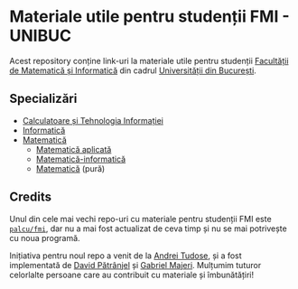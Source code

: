 # Materiale utile pentru studenții FMI - UNIBUC

Acest repository conține link-uri la materiale utile pentru studenții [Facultății de Matematică și Informatică](https://fmi.unibuc.ro/) din cadrul [Universității din București](https://unibuc.ro/).

## Specializări

- [Calculatoare și Tehnologia Informației](Specializări/CTI/README.md)
- [Informatică](Specializări/Informatică/README.md)
- [Matematică](Specializări/Matematică/README.md)
  - [Matematică aplicată](Specializări/Matematică/Aplicată/README.md)
  - [Matematică-informatică](Specializări/Matematică/Informatică/README.md)
  - [Matematică](Specializări/Matematică/Pură/README.md) (pură)

## Credits

Unul din cele mai vechi repo-uri cu materiale pentru studenții FMI este [`palcu/fmi`](https://github.com/palcu/fmi), dar nu a mai fost actualizat de ceva timp și nu se mai potrivește cu noua programă.

Inițiativa pentru noul repo a venit de la [Andrei Tudose](https://github.com/andreitudose2000), și a fost implementată de [David Pătrânjel](https://github.com/DavidPatranjel) și [Gabriel Majeri](https://github.com/GabrielMajeri/). Mulțumim tuturor celorlalte persoane care au contribuit cu materiale și îmbunătățiri!

